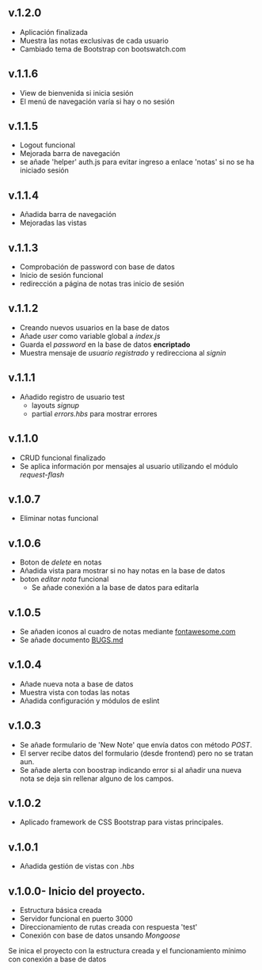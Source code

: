 ## v.1.2.0
- Aplicación finalizada
- Muestra las notas exclusivas de cada usuario
- Cambiado tema de Bootstrap con bootswatch.com


## v.1.1.6
- View de bienvenida si inicia sesión
- El menú de navegación varía si hay o no sesión


## v.1.1.5
- Logout funcional
- Mejorada barra de navegación
- se añade 'helper' auth.js para evitar ingreso a enlace 'notas' si no se ha iniciado sesión


## v.1.1.4
- Añadida barra de navegación
- Mejoradas las vistas


## v.1.1.3
- Comprobación de password con base de datos
- Inicio de sesión funcional
- redirección a página de notas tras inicio de sesión


## v.1.1.2
- Creando nuevos usuarios en la base de datos
- Añade *user* como variable global a *index.js*
- Guarda el *password* en la base de datos **encriptado**
- Muestra mensaje de *usuario registrado* y redirecciona al *signin*


## v.1.1.1
- Añadido registro de usuario test
  - layouts *signup*
  - partial *errors.hbs* para mostrar errores


## v.1.1.0
- CRUD funcional finalizado
- Se aplica información por mensajes al usuario utilizando el módulo *request-flash*


## v.1.0.7
- Eliminar notas funcional


## v.1.0.6
- Boton de *delete* en notas
- Añadida vista para mostrar si no hay notas en la base de datos
- boton *editar nota* funcional
  - Se añade conexión a la base de datos para editarla


## v.1.0.5
- Se añaden iconos al cuadro de notas mediante [fontawesome.com](fontawesome.com)  
- Se añade documento [BUGS.md](BUGS.md)


## v.1.0.4
- Añade nueva nota a base de datos
- Muestra vista con todas las notas
- Añadida configuración y módulos de eslint


## v.1.0.3
- Se añade formulario de 'New Note' que envía datos con método *POST*.
- El server recibe datos del formulario (desde frontend) pero no se tratan aun.
- Se añade alerta con boostrap indicando error si al añadir una nueva nota se deja sin rellenar alguno de los campos.


## v.1.0.2
- Aplicado framework de CSS Bootstrap para vistas principales.


## v.1.0.1
- Añadida gestión de vistas con *.hbs*


## v.1.0.0- Inicio del proyecto.
- Estructura básica creada
- Servidor funcional en puerto 3000
- Direccionamiento de rutas creada con respuesta 'test'
- Conexión con base de datos unsando *Mongoose*

Se inica el proyecto con la estructura creada y el funcionamiento mínimo con conexión a base de datos